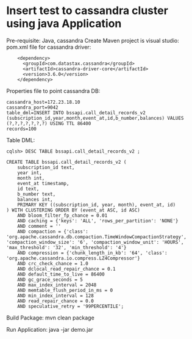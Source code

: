 # Insert test to cassandra cluster using java Application

Pre-requisite: 
Java, cassandra 
Create Maven project is visual studio:
pom.xml file for cassandra driver:
```
    <dependency>
      <groupId>com.datastax.cassandra</groupId>
      <artifactId>cassandra-driver-core</artifactId>
      <version>3.6.0</version>
    </dependency>
```
Properties file to point cassandra DB:
```
cassandra_host=172.23.18.10
cassandra_port=9042
table_dml=INSERT INTO bssapi.call_detail_records_v2 (subscription_id,year,month,event_at,id,b_number,balances) VALUES (?,?,?,?,?,?,?) USING TTL 86400
records=100
```
Table DML:
```
cqlsh> DESC TABLE bssapi.call_detail_records_v2 ;

CREATE TABLE bssapi.call_detail_records_v2 (
    subscription_id text,
    year int,
    month int,
    event_at timestamp,
    id text,
    b_number text,
    balances int,
    PRIMARY KEY ((subscription_id, year, month), event_at, id)
) WITH CLUSTERING ORDER BY (event_at ASC, id ASC)
    AND bloom_filter_fp_chance = 0.01
    AND caching = {'keys': 'ALL', 'rows_per_partition': 'NONE'}
    AND comment = ''
    AND compaction = {'class': 'org.apache.cassandra.db.compaction.TimeWindowCompactionStrategy', 'compaction_window_size': '6', 'compaction_window_unit': 'HOURS', 'max_threshold': '32', 'min_threshold': '4'}
    AND compression = {'chunk_length_in_kb': '64', 'class': 'org.apache.cassandra.io.compress.LZ4Compressor'}
    AND crc_check_chance = 1.0
    AND dclocal_read_repair_chance = 0.1
    AND default_time_to_live = 86400
    AND gc_grace_seconds = 5
    AND max_index_interval = 2048
    AND memtable_flush_period_in_ms = 0
    AND min_index_interval = 128
    AND read_repair_chance = 0.0
    AND speculative_retry = '99PERCENTILE';

```
Build Package:
mvn clean package

Run Application:
java -jar demo.jar 
